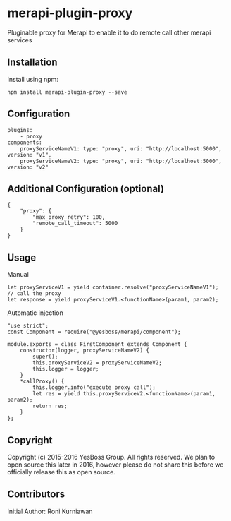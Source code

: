 # merapi-plugin-proxy
Pluginable proxy for Merapi to enable it to do remote call other merapi services

## Installation
Install using npm:
```
npm install merapi-plugin-proxy --save
```

## Configuration

```
plugins:
    - proxy
components:
    proxyServiceNameV1: type: "proxy", uri: "http://localhost:5000", version: "v1",
    proxyServiceNameV2: type: "proxy", uri: "http://localhost:5000", version: "v2"
```
## Additional Configuration (optional)
```
{
    "proxy": {
        "max_proxy_retry": 100,
        "remote_call_timeout": 5000
    }    
}
```
## Usage 
Manual
```
let proxyServiceV1 = yield container.resolve("proxyServiceNameV1");
// call the proxy
let response = yield proxyServiceV1.<functionName>(param1, param2);
```

Automatic injection
```
"use strict";
const Component = require("@yesboss/merapi/component");

module.exports = class FirstComponent extends Component {
    constructor(logger, proxyServiceNameV2) {
        super();
        this.proxyServiceV2 = proxyServiceNameV2;
        this.logger = logger;
    }
    *callProxy() {
        this.logger.info("execute proxy call");
        let res = yield this.proxyServiceV2.<functionName>(param1, param2);
        return res;
    }
};
```

## Copyright
Copyright (c) 2015-2016 YesBoss Group. All rights reserved.
We plan to open source this later in 2016, however please do not share
this before we officially release this as open source.

## Contributors
Initial Author: Roni Kurniawan